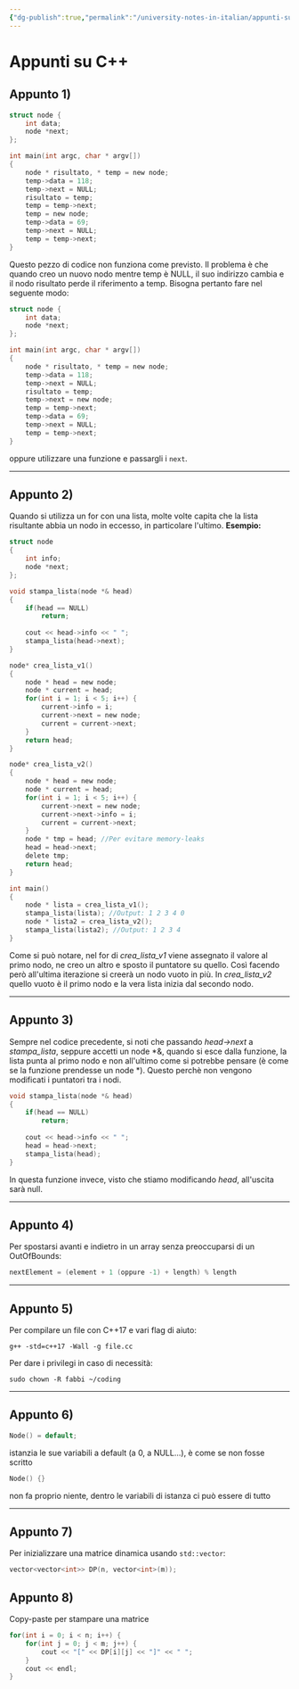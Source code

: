 ```yaml
---
{"dg-publish":true,"permalink":"/university-notes-in-italian/appunti-su-c/"}
---
```


# Appunti su C++
## Appunto 1)
```c
struct node {
	int data;
	node *next;
};

int main(int argc, char * argv[])
{
	node * risultato, * temp = new node;
	temp->data = 118;
	temp->next = NULL;
	risultato = temp;
	temp = temp->next;
	temp = new node;
	temp->data = 69;
	temp->next = NULL;
	temp = temp->next;
}
```

Questo pezzo di codice non funziona come previsto.
Il problema è che quando creo un nuovo nodo mentre temp è NULL, il suo indirizzo cambia e il nodo risultato perde il riferimento a temp.
Bisogna pertanto fare nel seguente modo:
```c
struct node {
	int data;
	node *next;
};

int main(int argc, char * argv[])
{
	node * risultato, * temp = new node;
	temp->data = 118;
	temp->next = NULL;
	risultato = temp;
	temp->next = new node;
	temp = temp->next;
	temp->data = 69;
	temp->next = NULL;
	temp = temp->next;
}
```
oppure utilizzare una funzione e passargli i `next`.

---
## Appunto 2)
Quando si utilizza un for con una lista, molte volte capita che la lista risultante abbia un nodo in eccesso, in particolare l'ultimo. 
**Esempio:**
```c
struct node
{
	int info;
	node *next;
};

void stampa_lista(node *& head)
{
    if(head == NULL) 
        return;
    
	cout << head->info << " ";
	stampa_lista(head->next);
}

node* crea_lista_v1()
{
    node * head = new node;
    node * current = head;
    for(int i = 1; i < 5; i++) {
        current->info = i;
        current->next = new node;
        current = current->next;
    }
    return head;
}

node* crea_lista_v2()
{
    node * head = new node;
    node * current = head;
    for(int i = 1; i < 5; i++) {
        current->next = new node;
        current->next->info = i;
        current = current->next;
    }
    node * tmp = head; //Per evitare memory-leaks
    head = head->next;
    delete tmp;
    return head;
}

int main()
{
    node * lista = crea_lista_v1(); 
    stampa_lista(lista); //Output: 1 2 3 4 0
    node * lista2 = crea_lista_v2();
    stampa_lista(lista2); //Output: 1 2 3 4
}
```
Come si può notare, nel for di _crea_lista_v1_ viene assegnato il valore al primo nodo, ne creo un altro e sposto il puntatore su quello. Così facendo però all'ultima iterazione si creerà un nodo vuoto in più.
In _crea_lista_v2_ quello vuoto è il primo nodo e la vera lista inizia dal secondo nodo. 

---
## Appunto 3)
Sempre nel codice precedente, si noti che passando _head->next_ a  _stampa_lista_, seppure accetti un node \*&, quando si esce dalla funzione, la lista punta al primo nodo e non all'ultimo come si potrebbe pensare (è come se la funzione prendesse un node \*). Questo perchè non vengono modificati i puntatori tra i nodi.

```c
void stampa_lista(node *& head)
{
    if(head == NULL) 
        return;
    
	cout << head->info << " ";
	head = head->next;
	stampa_lista(head);
}
```
In questa funzione invece, visto che stiamo modificando _head_, all'uscita sarà null.

---
## Appunto 4)
Per spostarsi avanti e indietro in un array senza preoccuparsi di un OutOfBounds:
```c
nextElement = (element + 1 (oppure -1) + length) % length
```

---
## Appunto 5)
Per compilare un file con C++17 e vari flag di aiuto:
```
g++ -std=c++17 -Wall -g file.cc
```

Per dare i privilegi in caso di necessità:
```
sudo chown -R fabbi ~/coding
```

---
## Appunto 6)
```cpp
Node() = default;
```
istanzia le sue variabili a default (a 0, a NULL...), è come se non fosse scritto 

```cpp
Node() {}
```
non fa proprio niente, dentro le variabili di istanza ci può essere di tutto

----
## Appunto 7)
Per inizializzare una matrice dinamica usando `std::vector`:
```cpp
vector<vector<int>> DP(n, vector<int>(m));
```

## Appunto 8)
Copy-paste per stampare una matrice
```cpp
for(int i = 0; i < n; i++) {
	for(int j = 0; j < m; j++) {
	    cout << "[" << DP[i][j] << "]" << " ";
    }
    cout << endl;
}
```